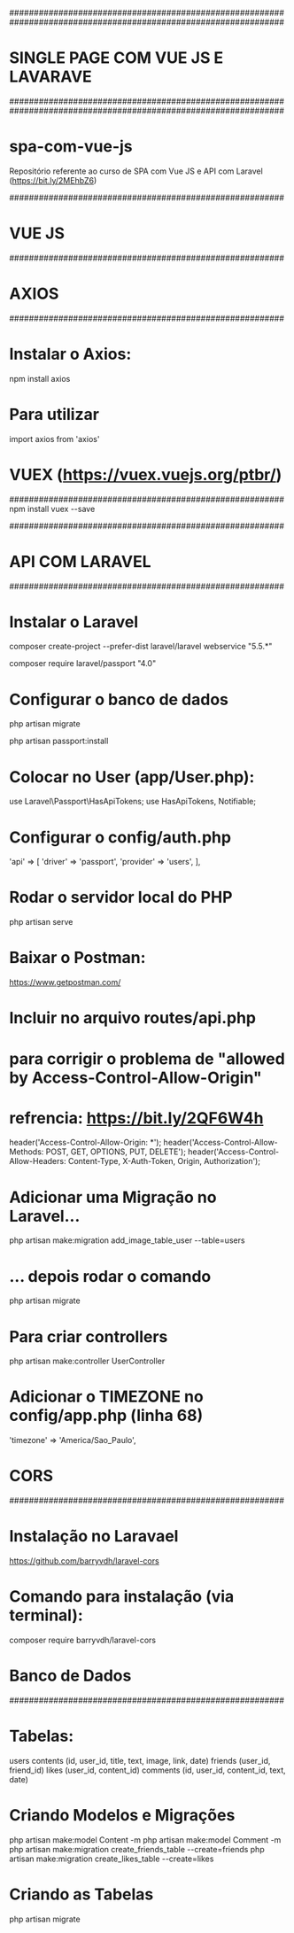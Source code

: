 ########################################################
########################################################

# SINGLE PAGE COM VUE JS E LAVARAVE

########################################################
########################################################


# spa-com-vue-js
Repositório referente ao curso de SPA com Vue JS e API com Laravel (https://bit.ly/2MEhbZ6)

########################################################
# VUE JS
########################################################

# AXIOS
########################################################

# Instalar o Axios:
npm install axios

# Para utilizar 
import axios from 'axios'

# VUEX (https://vuex.vuejs.org/ptbr/)
########################################################
npm install vuex --save

########################################################
# API COM LARAVEL
########################################################

# Instalar o Laravel
composer create-project --prefer-dist laravel/laravel webservice "5.5.*"

composer require laravel/passport "4.0"

# Configurar o banco de dados
php artisan migrate

php artisan passport:install

# Colocar no User (app/User.php):
use Laravel\Passport\HasApiTokens;
use HasApiTokens, Notifiable;

# Configurar o config/auth.php
'api' => [
    'driver' => 'passport',
    'provider' => 'users',
],

# Rodar o servidor local do PHP
php artisan serve

# Baixar o Postman:
https://www.getpostman.com/

# Incluir no arquivo routes/api.php
# para corrigir o problema de "allowed by Access-Control-Allow-Origin"
# refrencia: https://bit.ly/2QF6W4h
header('Access-Control-Allow-Origin:  *');
header('Access-Control-Allow-Methods:  POST, GET, OPTIONS, PUT, DELETE');
header('Access-Control-Allow-Headers:  Content-Type, X-Auth-Token, Origin, Authorization');

# Adicionar uma Migração no Laravel...
php artisan make:migration add_image_table_user --table=users

# ... depois rodar o comando 
php artisan migrate

# Para criar controllers
php artisan make:controller UserController

# Adicionar o TIMEZONE no config/app.php (linha 68)
'timezone' => 'America/Sao_Paulo', 


# CORS
########################################################
# Instalação no Laravael 
https://github.com/barryvdh/laravel-cors

# Comando para instalação (via terminal):
composer require barryvdh/laravel-cors

# Banco de Dados
########################################################

# Tabelas:
users
contents (id, user_id, title, text, image, link, date)
friends (user_id, friend_id)
likes (user_id, content_id)
comments (id, user_id, content_id, text, date)

# Criando Modelos e Migrações
php artisan make:model Content -m
php artisan make:model Comment -m
php artisan make:migration create_friends_table --create=friends
php artisan make:migration create_likes_table --create=likes

# Criando as Tabelas
php artisan migrate